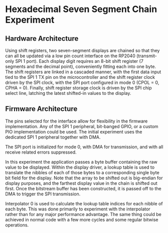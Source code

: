 # Hexadecimal Seven Segment Chain Experiment

## Hardware Architecture

Using shift registers, two seven-segment displays are chained so that they can all be updated via a low pin count
interface on the RP2040 (transmit-only SPI 1 port).  Each display digit requires an 8-bit shift register (7 segments and
the decimal point), conveniently fitting each into one byte.  The shift registers are linked in a cascaded manner, with
the first data input tied to the SPI 1 TX pin on the microcontroller and the shift register clock driven by the SPI
clock, with the SPI port configured in mode 0 (CPOL = 0, CPHA = 0).  Finally, shift register storage clock is driven by
the SPI chip select line, latching the latest shifted-in values to the display.

## Firmware Architecture

The pins selected for the interface allow for flexibility in the firmware implementation.  Any of the SPI 1 peripheral,
bit-banged GPIO, or a custom PIO implementation could be used.  The initial experiment uses the dedicated SPI 1
peripheral together with DMA.

The SPI port is initialized for mode 0, with DMA for transmission, and with all receive related errors suppressed.

In this experiment the application passes a byte buffer containing the raw value to be displayed.  Within the display
driver, a lookup table is used to translate the nibbles of each of those bytes to a corresponding single byte bit field
for the display.  Note that the array to be shifted out is big-endian for display purposes, and the farthest display
value in the chain is shifted out first.  Once the bitstream buffer has been constructed, it is passed off to the DMA to
trigger the SPI transmission.

Interpolator 0 is used to calculate the lookup table indices for each nibble of each byte.  This was done primarily to
experiment with the interpolator rather than for any major performance advantage.  The same thing could be achieved in
normal code with a few more cycles and some regular bitwise operations.
